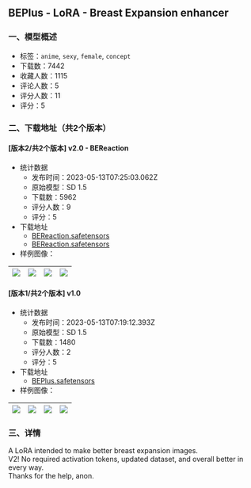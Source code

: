 ## BEPlus - LoRA - Breast Expansion enhancer 
### 一、模型概述

- 标签：`anime`, `sexy`, `female`, `concept`
- 下载数：7442
- 收藏人数：1115
- 评论人数：5
- 评分人数：11
- 评分：5

### 二、下载地址（共2个版本）

#### [版本2/共2个版本] v2.0 - BEReaction 

- 统计数据
  - 发布时间：2023-05-13T07:25:03.062Z
  - 原始模型：SD 1.5
  - 下载数：5962
  - 评分人数：9
  - 评分：5
- 下载地址
  - [BEReaction.safetensors](https://civitai.com/api/download/models/69425)
  - [BEReaction.safetensors](https://civitai.com/api/download/models/69425?type=Model&format=SafeTensor)
- 样例图像：

| <img src="https://image.civitai.com/xG1nkqKTMzGDvpLrqFT7WA/f2981859-4e74-4c44-ab69-44f7c034d8d1/width=450/774635.jpeg" /> | <img src="https://image.civitai.com/xG1nkqKTMzGDvpLrqFT7WA/4f3515c8-0289-4e7c-8ce0-7fac06a7d100/width=450/774640.jpeg" /> | <img src="https://image.civitai.com/xG1nkqKTMzGDvpLrqFT7WA/d43d50da-e4ee-4c1f-a67a-d954bfbfeec6/width=450/774642.jpeg" /> | <img src="https://image.civitai.com/xG1nkqKTMzGDvpLrqFT7WA/76a0bb8a-40f4-4f8e-adad-eaa20848b20b/width=450/774661.jpeg" /> |
| ---- | ---- | ---- | ---- |

#### [版本1/共2个版本] v1.0

- 统计数据
  - 发布时间：2023-05-13T07:19:12.393Z
  - 原始模型：SD 1.5
  - 下载数：1480
  - 评分人数：2
  - 评分：5
- 下载地址
  - [BEPlus.safetensors](https://civitai.com/api/download/models/67819)
- 样例图像：

| <img src="https://image.civitai.com/xG1nkqKTMzGDvpLrqFT7WA/dcdc6f48-0abf-4491-9574-3d7271a8d545/width=450/753739.jpeg" /> | <img src="https://image.civitai.com/xG1nkqKTMzGDvpLrqFT7WA/98dec986-58c3-482b-ba9c-7967512add05/width=450/753740.jpeg" /> | <img src="https://image.civitai.com/xG1nkqKTMzGDvpLrqFT7WA/47e3f098-3f6c-48d9-a7f2-68f3c5b204e3/width=450/753741.jpeg" /> | <img src="https://image.civitai.com/xG1nkqKTMzGDvpLrqFT7WA/d1f80c3b-8d02-4ecf-a519-4d73e12d1a39/width=450/753742.jpeg" /> |
| ---- | ---- | ---- | ---- |


### 三、详情
<p>A LoRA intended to make better breast expansion images.<br />V2! No required activation tokens, updated dataset, and overall better in every way.<br />Thanks for the help, anon.</p>